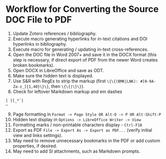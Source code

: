 # Workflow for Converting the Source DOC File to PDF

1. Update Zotero references / bibliography.
2. Execute macro generating hyperlinks for in-text citations and DOI hyperlinks in bibliography.
3. Execute macro for generating / updating in-text cross-references.
4. Open the DOC file in Word 2007+ and save it in the DOCX format (this step is necessary, if direct export of PDF from the newer Word creates broken bookmarks).
5. Open DOCX in LibreOffice and save as ODT.
6. Make sure the hidden text is displayed.
7. Use S&R with RegEx to strip the markup (first `\{\{(BMK|LNK): #[0-9A-Za-z_]{1,40}\}\}`, then `\{\{|\}\}`).
8. Check for leftover Markdown markup and em dashes
```
[ ][_*`]
—
```
9. Page formatting in `Format -> Page Style OR Alt-O -> P OR Alt-Shift-P`
10. Hidden text display in `Options -> LibreOffice Writer -> View`
11. Formatting marks / non-printable characters display - `Ctrl-F10`
12. Export as PDF `File -> Export As -> Export as PDF...` (verify initial view and links settings).
13. May need to remove unnecessary bookmarks in the PDF or add custom properties, if desired.
14. May need to add SI attachments, such as Markdown prompts.

